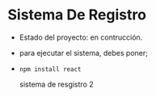 <h1> Sistema De Registro </h1>

- Estado del proyecto: en contrucción.

- para ejecutar el sistema, debes poner;

- ```npm install react```

  sistema de resgistro 2
